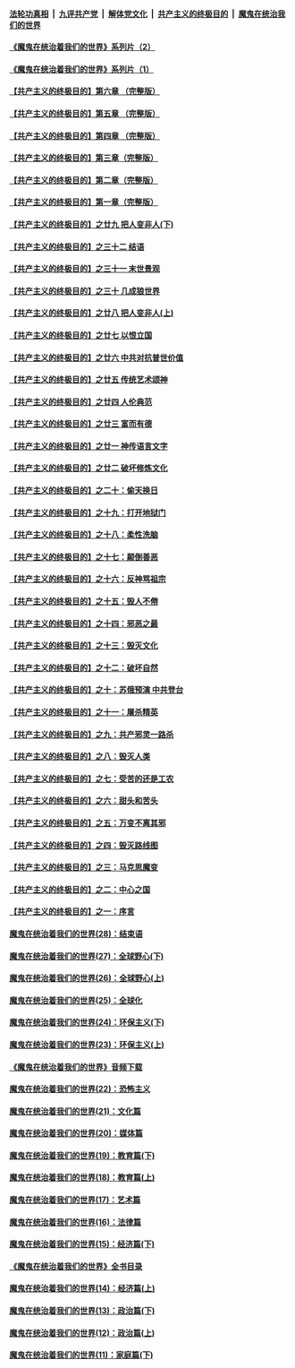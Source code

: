 

####  [法轮功真相](../../../../basic/blob/master/README.md?t=07221102) &nbsp;|&nbsp; [九评共产党](../../../../9ping.md/blob/master/README.md?t=07221102) &nbsp;|&nbsp; [解体党文化](../../../../jtdwh.md/blob/master/README.md?t=07221102)  &nbsp;|&nbsp; [共产主义的终极目的](../../../../gczydzjmd.md/blob/master/README.md?t=07221102) &nbsp;|&nbsp; [魔鬼在统治我们的世界](../../../../mgztzwmdsj.md/blob/master/README.md?t=07221102) 

#### [《魔鬼在统治着我们的世界》系列片（2）](../pages/nsc422/n12269049.md?t=07221102) 

#### [《魔鬼在统治着我们的世界》系列片（1）](../pages/nsc422/n12267575.md?t=07221102) 

#### [【共产主义的终极目的】第六章 （完整版）](../pages/nsc422/n11428913.md?t=07221102) 

#### [【共产主义的终极目的】第五章 （完整版）](../pages/nsc422/n11428912.md?t=07221102) 

#### [【共产主义的终极目的】第四章 （完整版）](../pages/nsc422/n11428907.md?t=07221102) 

#### [【共产主义的终极目的】第三章（完整版）](../pages/nsc422/n11428848.md?t=07221102) 

#### [【共产主义的终极目的】第二章（完整版）](../pages/nsc422/n11428831.md?t=07221102) 

#### [【共产主义的终极目的】第一章（完整版）](../pages/nsc422/n11417651.md?t=07221102) 

#### [【共产主义的终极目的】之廿九 把人变非人(下)](../pages/nsc422/n11344140.md?t=07221102) 

#### [【共产主义的终极目的】之三十二 结语](../pages/nsc422/n11360535.md?t=07221102) 

#### [【共产主义的终极目的】之三十一 末世景观](../pages/nsc422/n11351129.md?t=07221102) 

#### [【共产主义的终极目的】之三十 几成狼世界](../pages/nsc422/n11348280.md?t=07221102) 

#### [【共产主义的终极目的】之廿八 把人变非人(上)](../pages/nsc422/n11340492.md?t=07221102) 

#### [【共产主义的终极目的】之廿七 以恨立国](../pages/nsc422/n11336944.md?t=07221102) 

#### [【共产主义的终极目的】之廿六 中共对抗普世价值](../pages/nsc422/n11324785.md?t=07221102) 

#### [【共产主义的终极目的】之廿五 传统艺术颂神](../pages/nsc422/n11296396.md?t=07221102) 

#### [【共产主义的终极目的】之廿四 人伦典范](../pages/nsc422/n11296397.md?t=07221102) 

#### [【共产主义的终极目的】之廿三 富而有德](../pages/nsc422/n11283598.md?t=07221102) 

#### [【共产主义的终极目的】之廿一 神传语言文字](../pages/nsc422/n11263265.md?t=07221102) 

#### [【共产主义的终极目的】之廿二 破坏修炼文化](../pages/nsc422/n11245728.md?t=07221102) 

#### [【共产主义的终极目的】之二十：偷天换日](../pages/nsc422/n11238846.md?t=07221102) 

#### [【共产主义的终极目的】之十九：打开地狱门](../pages/nsc422/n11206376.md?t=07221102) 

#### [【共产主义的终极目的】之十八：柔性洗脑](../pages/nsc422/n11199994.md?t=07221102) 

#### [【共产主义的终极目的】之十七：颠倒善恶](../pages/nsc422/n11179782.md?t=07221102) 

#### [【共产主义的终极目的】之十六：反神骂祖宗](../pages/nsc422/n11166798.md?t=07221102) 

#### [【共产主义的终极目的】之十五：毁人不倦](../pages/nsc422/n11166792.md?t=07221102) 

#### [【共产主义的终极目的】之十四：邪恶之最](../pages/nsc422/n11150249.md?t=07221102) 

#### [【共产主义的终极目的】之十三：毁灭文化](../pages/nsc422/n11135227.md?t=07221102) 

#### [【共产主义的终极目的】之十二：破坏自然](../pages/nsc422/n11135214.md?t=07221102) 

#### [【共产主义的终极目的】之十：苏俄预演 中共登台](../pages/nsc422/n11118424.md?t=07221102) 

#### [【共产主义的终极目的】之十一：屠杀精英](../pages/nsc422/n11118442.md?t=07221102) 

#### [【共产主义的终极目的】之九：共产邪灵一路杀](../pages/nsc422/n11114139.md?t=07221102) 

#### [【共产主义的终极目的】之八：毁灭人类](../pages/nsc422/n11108503.md?t=07221102) 

#### [【共产主义的终极目的】之七：受苦的还是工农](../pages/nsc422/n11101809.md?t=07221102) 

#### [【共产主义的终极目的】之六：甜头和苦头](../pages/nsc422/n11096971.md?t=07221102) 

#### [【共产主义的终极目的】之五：万变不离其邪](../pages/nsc422/n11091285.md?t=07221102) 

#### [【共产主义的终极目的】之四：毁灭路线图](../pages/nsc422/n11086284.md?t=07221102) 

#### [【共产主义的终极目的】之三：马克思魔变](../pages/nsc422/n11061941.md?t=07221102) 

#### [【共产主义的终极目的】之二：中心之国](../pages/nsc422/n11047728.md?t=07221102) 

#### [【共产主义的终极目的】之一：序言](../pages/nsc422/n11086077.md?t=07221102) 

#### [魔鬼在统治着我们的世界(28)：结束语](../pages/nsc422/n10936246.md?t=07221102) 

#### [魔鬼在统治着我们的世界(27)：全球野心(下)](../pages/nsc422/n10928319.md?t=07221102) 

#### [魔鬼在统治着我们的世界(26)：全球野心(上)](../pages/nsc422/n10900318.md?t=07221102) 

#### [魔鬼在统治着我们的世界(25)：全球化](../pages/nsc422/n10788205.md?t=07221102) 

#### [魔鬼在统治着我们的世界(24)：环保主义(下)](../pages/nsc422/n10695307.md?t=07221102) 

#### [魔鬼在统治着我们的世界(23)：环保主义(上)](../pages/nsc422/n10688613.md?t=07221102) 

#### [《魔鬼在统治着我们的世界》音频下载](../pages/nsc422/n10635553.md?t=07221102) 

#### [魔鬼在统治着我们的世界(22)：恐怖主义](../pages/nsc422/n10614727.md?t=07221102) 

#### [魔鬼在统治着我们的世界(21)：文化篇](../pages/nsc422/n10597706.md?t=07221102) 

#### [魔鬼在统治着我们的世界(20)：媒体篇](../pages/nsc422/n10586579.md?t=07221102) 

#### [魔鬼在统治着我们的世界(19)：教育篇(下)](../pages/nsc422/n10564808.md?t=07221102) 

#### [魔鬼在统治着我们的世界(18)：教育篇(上)](../pages/nsc422/n10526970.md?t=07221102) 

#### [魔鬼在统治着我们的世界(17)：艺术篇](../pages/nsc422/n10499093.md?t=07221102) 

#### [魔鬼在统治着我们的世界(16)：法律篇](../pages/nsc422/n10485969.md?t=07221102) 

#### [魔鬼在统治着我们的世界(15)：经济篇(下)](../pages/nsc422/n10469975.md?t=07221102) 

#### [《魔鬼在统治着我们的世界》全书目录](../pages/nsc422/n10464261.md?t=07221102) 

#### [魔鬼在统治着我们的世界(14)：经济篇(上)](../pages/nsc422/n10457370.md?t=07221102) 

#### [魔鬼在统治着我们的世界(13)：政治篇(下)](../pages/nsc422/n10448270.md?t=07221102) 

#### [魔鬼在统治着我们的世界(12)：政治篇(上)](../pages/nsc422/n10444576.md?t=07221102) 

#### [魔鬼在统治着我们的世界(11)：家庭篇(下)](../pages/nsc422/n10440961.md?t=07221102) 

